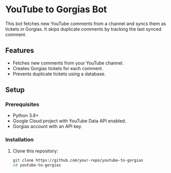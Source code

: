 # YouTube to Gorgias Bot

This bot fetches new YouTube comments from a channel and syncs them as tickets in Gorgias. It skips duplicate comments by tracking the last synced comment.

## Features
- Fetches new comments from your YouTube channel.
- Creates Gorgias tickets for each comment.
- Prevents duplicate tickets using a database.

## Setup

### Prerequisites
- Python 3.8+
- Google Cloud project with YouTube Data API enabled.
- Gorgias account with an API key.

### Installation
1. Clone this repository:
   ```bash
   git clone https://github.com/your-repo/youtube-to-gorgias
   cd youtube-to-gorgias
